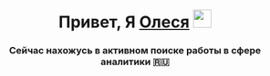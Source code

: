 <h1 align="center">Привет, Я <a href="https://daniilshat.ru/" target="_blank">Олеся</a> 
<img src="https://github.com/blackcater/blackcater/raw/main/images/Hi.gif" height="32"/></h1>
<h3 align="center">Сейчас нахожусь в активном поиске работы в сфере аналитики 🇷🇺</h3>
